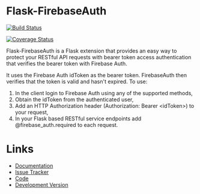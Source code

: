 Flask-FirebaseAuth
==================

[![Build Status](https://github.com/vsheffer/flask_firebaseauth/actions/workflows/ci.yaml/badge.svg?branch=main)](https://travis-ci.org/vsheffer/flask-firebaseauth)

[![Coverage Status](https://coveralls.io/repos/vsheffer/flask-fiebaseauth/badge.png)](https://coveralls.io/r/vsheffer/flask-firebaseauth)

Flask-FirebaseAuth is a Flask extension that provides an easy way to
protect your RESTful API requests with bearer token access
authentication that verifies the bearer token with Firebase Auth.

It uses the Firebase Auth idToken as the bearer token. FirebaseAuth then
verifies that the token is valid and hasn't expired. To use:

1.  In the client login to Firebase Auth using any of the supported
    methods,
2.  Obtain the idToken from the authenticated user,
3.  Add an HTTP Authorization header (<span
    class="title-ref">Authorization: Bearer \<idToken\></span>) to your
    request,
4.  In your Flask based RESTful service endpoints add
    @firebase_auth.required to each request.

# Links

-   [Documentation](https://flask-firebaseauth.readthedocs.io/)
-   [Issue
    Tracker](http://github.com/vsheffer/flask-firebaseauth/issues)
-   [Code](http://github.com/vsheffer/flask-firebaseauth/)
-   [Development
    Version](http://github.com/vsheffer/flask-firebaseauth/zipball/master#egg=Flask-FirebaseAuth-dev)
